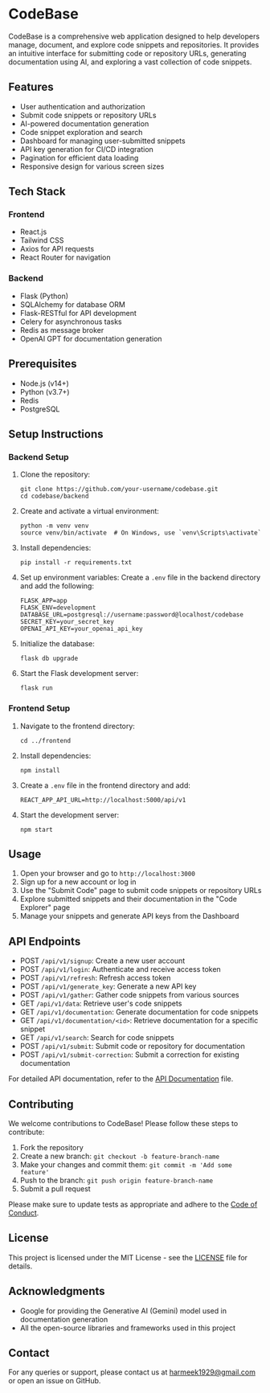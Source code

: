 # CodeBase

CodeBase is a comprehensive web application designed to help developers manage, document, and explore code snippets and repositories. It provides an intuitive interface for submitting code or repository URLs, generating documentation using AI, and exploring a vast collection of code snippets.

## Features

- User authentication and authorization
- Submit code snippets or repository URLs
- AI-powered documentation generation
- Code snippet exploration and search
- Dashboard for managing user-submitted snippets
- API key generation for CI/CD integration
- Pagination for efficient data loading
- Responsive design for various screen sizes

## Tech Stack

### Frontend
- React.js
- Tailwind CSS
- Axios for API requests
- React Router for navigation

### Backend
- Flask (Python)
- SQLAlchemy for database ORM
- Flask-RESTful for API development
- Celery for asynchronous tasks
- Redis as message broker
- OpenAI GPT for documentation generation

## Prerequisites

- Node.js (v14+)
- Python (v3.7+)
- Redis
- PostgreSQL

## Setup Instructions

### Backend Setup

1. Clone the repository:
   ```
   git clone https://github.com/your-username/codebase.git
   cd codebase/backend
   ```

2. Create and activate a virtual environment:
   ```
   python -m venv venv
   source venv/bin/activate  # On Windows, use `venv\Scripts\activate`
   ```

3. Install dependencies:
   ```
   pip install -r requirements.txt
   ```

4. Set up environment variables:
   Create a `.env` file in the backend directory and add the following:
   ```
   FLASK_APP=app
   FLASK_ENV=development
   DATABASE_URL=postgresql://username:password@localhost/codebase
   SECRET_KEY=your_secret_key
   OPENAI_API_KEY=your_openai_api_key
   ```

5. Initialize the database:
   ```
   flask db upgrade
   ```

6. Start the Flask development server:
   ```
   flask run
   ```

### Frontend Setup

1. Navigate to the frontend directory:
   ```
   cd ../frontend
   ```

2. Install dependencies:
   ```
   npm install
   ```

3. Create a `.env` file in the frontend directory and add:
   ```
   REACT_APP_API_URL=http://localhost:5000/api/v1
   ```

4. Start the development server:
   ```
   npm start
   ```

## Usage

1. Open your browser and go to `http://localhost:3000`
2. Sign up for a new account or log in
3. Use the "Submit Code" page to submit code snippets or repository URLs
4. Explore submitted snippets and their documentation in the "Code Explorer" page
5. Manage your snippets and generate API keys from the Dashboard

## API Endpoints

- POST `/api/v1/signup`: Create a new user account
- POST `/api/v1/login`: Authenticate and receive access token
- POST `/api/v1/refresh`: Refresh access token
- POST `/api/v1/generate_key`: Generate a new API key
- POST `/api/v1/gather`: Gather code snippets from various sources
- GET `/api/v1/data`: Retrieve user's code snippets
- GET `/api/v1/documentation`: Generate documentation for code snippets
- GET `/api/v1/documentation/<id>`: Retrieve documentation for a specific snippet
- GET `/api/v1/search`: Search for code snippets
- POST `/api/v1/submit`: Submit code or repository for documentation
- POST `/api/v1/submit-correction`: Submit a correction for existing documentation

For detailed API documentation, refer to the [API Documentation](./API_DOCUMENTATION.md) file.

## Contributing

We welcome contributions to CodeBase! Please follow these steps to contribute:

1. Fork the repository
2. Create a new branch: `git checkout -b feature-branch-name`
3. Make your changes and commit them: `git commit -m 'Add some feature'`
4. Push to the branch: `git push origin feature-branch-name`
5. Submit a pull request

Please make sure to update tests as appropriate and adhere to the [Code of Conduct](./CODE_OF_CONDUCT.md).

## License

This project is licensed under the MIT License - see the [LICENSE](./LICENSE) file for details.

## Acknowledgments

- Google for providing the Generative AI (Gemini) model used in documentation generation
- All the open-source libraries and frameworks used in this project

## Contact

For any queries or support, please contact us at harmeek1929@gmail.com or open an issue on GitHub.

